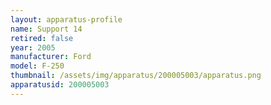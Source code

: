 ```yaml
---
layout: apparatus-profile
name: Support 14
retired: false
year: 2005
manufacturer: Ford
model: F-250
thumbnail: /assets/img/apparatus/200005003/apparatus.png
apparatusid: 200005003
---
```

